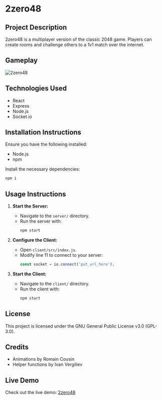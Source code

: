 # 2zero48

## Project Description
2zero48 is a multiplayer version of the classic 2048 game. Players can create rooms and challenge others to a 1v1 match over the internet.

## Gameplay

![2zero48](https://imgur.com/4g1D1zd)

## Technologies Used
- React
- Express
- Node.js
- Socket.io

## Installation Instructions
Ensure you have the following installed:
- Node.js
- npm

Install the necessary dependencies:
```bash
npm i
```

## Usage Instructions
1. **Start the Server:**
    - Navigate to the `server/` directory.
    - Run the server with:
      ```bash
      npm start
      ```

2. **Configure the Client:**
    - Open `client/src/index.js`.
    - Modify line 11 to connect to your server:
      ```javascript
      const socket = io.connect('put_url_here');
      ```

3. **Start the Client:**
    - Navigate to the `client/` directory.
    - Run the client with:
      ```bash
      npm start
      ```

## License

This project is licensed under the GNU General Public License v3.0 (GPL-3.0).

## Credits
- Animations by Romain Cousin
- Helper functions by Ivan Vergiliev

## Live Demo
Check out the live demo: [2zero48](https://2zero48.netlify.app)
